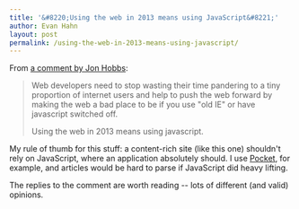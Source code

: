 ```yaml
---
title: '&#8220;Using the web in 2013 means using JavaScript&#8221;'
author: Evan Hahn
layout: post
permalink: /using-the-web-in-2013-means-using-javascript/
---
```

From [a comment by Jon Hobbs](http://css-tricks.com/rethinking-dynamic-page-replacing-content/#comment-251743):

> Web developers need to stop wasting their time pandering to a tiny proportion of internet users and help to push the web forward by making the web a bad place to be if you use "old IE" or have javascript switched off.
>
> Using the web in 2013 means using javascript.

My rule of thumb for this stuff: a content-rich site (like this one) shouldn't rely on JavaScript, where an application absolutely should. I use [Pocket](http://pocket.co), for example, and articles would be hard to parse if JavaScript did heavy lifting.

The replies to the comment are worth reading -- lots of different (and valid) opinions.
